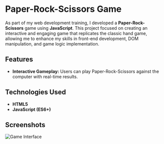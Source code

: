 # Paper-Rock-Scissors Game
As part of my web development training, I developed a **Paper-Rock-Scissors** game using **JavaScript**. This project focused on creating an interactive and engaging game that replicates the classic hand game, allowing me to enhance my skills in front-end development, DOM manipulation, and game logic implementation.

## Features

- **Interactive Gameplay:** Users can play Paper-Rock-Scissors against the computer with real-time results.

## Technologies Used

- **HTML5**
- **JavaScript (ES6+)**

## Screenshots

![Game Interface](https://github.com/inna-shchokina/Paper-rock-scissors/blob/master/Screen_Paper-rock-scissors/Screen_Paper-rock-scissors.jpg?raw=true)



